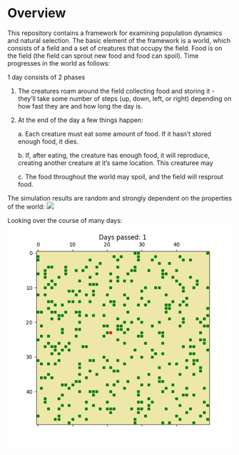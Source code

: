# Overview

This repository contains a framework for examining population dynamics and natural selection. The basic element of the framework is a world, which consists of a field and a set of creatures that occupy the field. Food is on the field (the field can sprout new food and food can spoil).  Time progresses in the world as follows:

1 day consists of 2 phases

1. The creatures roam around the field collecting food and storing it - they’ll take some number of steps (up, down, left, or right) depending on how fast they are and how long the day is.

2. At the end of the day a few things happen:

    a. Each creature must eat some amount of food.  If it hasn’t stored enough food, it dies.

    b. If, after eating, the creature has enough food, it will reproduce, creating another creature at it’s same location.  This creaturee may

    c. The food throughout the world may spoil, and the field will resprout food.
    
The simulation results are random and strongly dependent on the properties of the world:
 ![](the_first_days.gif)
 
 Looking over the course of many days:
  ![](each_day.gif)

  
 
